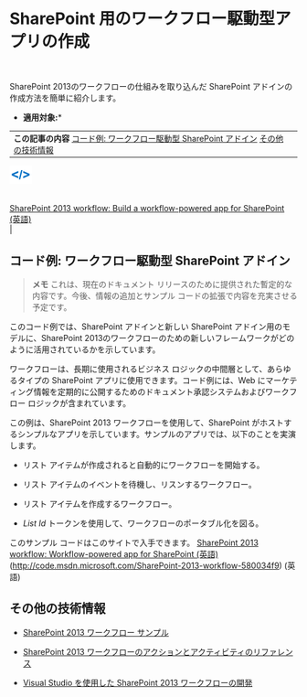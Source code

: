 

# SharePoint 用のワークフロー駆動型アプリの作成

  
    
    
![概要情報トピック](images/mod_icon_badge_conoverview.png)
  
    
    

  
    
    

  
    
    
SharePoint 2013のワークフローの仕組みを取り込んだ SharePoint アドインの作成方法を簡単に紹介します。
 * **適用対象:*** 
  
    
    


|||
|:-----|:-----|
|**この記事の内容**          [コード例: ワークフロー駆動型 SharePoint アドイン](#WFappbk_sample)           [その他の技術情報](#WFappbk_addres) <br/> |
  
    
    
![関連するコード スニペットおよびサンプル アプリ](images/mod_icon_links_samples.png)
  
    
    

  
    
    
 <br/>  [SharePoint 2013 workflow: Build a workflow-powered app for SharePoint (英語)](http://code.msdn.microsoft.com/SharePoint-2013-workflow-580034f9) <br/> |
   

## コード例: ワークフロー駆動型 SharePoint アドイン
<a name="WFappbk_sample"> </a>


> **メモ**
> これは、現在のドキュメント リリースのために提供された暫定的な内容です。今後、情報の追加とサンプル コードの拡張で内容を充実させる予定です。 
  
    
    

このコード例では、SharePoint アドインと新しい SharePoint アドイン用のモデルに、SharePoint 2013のワークフローのための新しいフレームワークがどのように活用されているかを示しています。
  
    
    
ワークフローは、長期に使用されるビジネス ロジックの中間層として、あらゆるタイプの SharePoint アプリに使用できます。コード例には、Web にマーケティング情報を定期的に公開するためのドキュメント承認システムおよびワークフロー ロジックが含まれています。
  
    
    
この例は、SharePoint 2013 ワークフローを使用して、SharePoint がホストするシンプルなアプリを示しています。サンプルのアプリでは、以下のことを実演します。
  
    
    

- リスト アイテムが作成されると自動的にワークフローを開始する。
    
  
- リスト アイテムのイベントを待機し、リスンするワークフロー。
    
  
- リスト アイテムを作成するワークフロー。
    
  
-  _List Id_ トークンを使用して、ワークフローのポータブル化を図る。
    
  
このサンプル コードはこのサイトで入手できます。 [SharePoint 2013 workflow: Workflow-powered app for SharePoint (英語)](http://code.msdn.microsoft.com/SharePoint-2013-workflow-580034f9) (http://code.msdn.microsoft.com/SharePoint-2013-workflow-580034f9) (英語)
  
    
    

## その他の技術情報
<a name="WFappbk_addres"> </a>


-  [SharePoint 2013 ワークフロー サンプル](sharepoint-2013-workflow-samples.md)
    
  
-  [SharePoint 2013 ワークフローのアクションとアクティビティのリファレンス](workflow-actions-and-activities-reference-for-sharepoint-2013.md)
    
  
-  [Visual Studio を使用した SharePoint 2013 ワークフローの開発](develop-sharepoint-2013-workflows-using-visual-studio.md)
    
  

  
    
    
